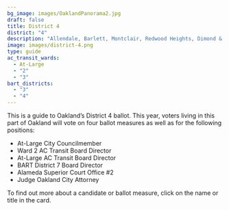 ```yaml
---
bg_image: images/OaklandPanorama2.jpg
draft: false
title: District 4
district: "4"
description: "Allendale, Barlett, Montclair, Redwood Heights, Dimond & Laurel District "
image: images/district-4.png
type: guide
ac_transit_wards:
  - At-Large
  - "2"
  - "3"
bart_districts:
  - "3"
  - "4"
---
```

This is a guide to Oakland’s District 4 ballot. This year, voters living in this part of Oakland will vote on four ballot measures as well as for the following positions:

* At-Large City Councilmember 
* Ward 2 AC Transit Board Director
* At-Large AC Transit Board Director 
* BART District 7 Board Director 
* Alameda Superior Court Office #2 
* Judge Oakland City Attorney 

To find out more about a candidate or ballot measure, click on the name or title in the card.